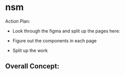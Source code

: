 # nsm


Action Plan:

- Look through the figma and split up the pages here:

- Figure out the components in each page
- Split up the work

## Overall Concept:

